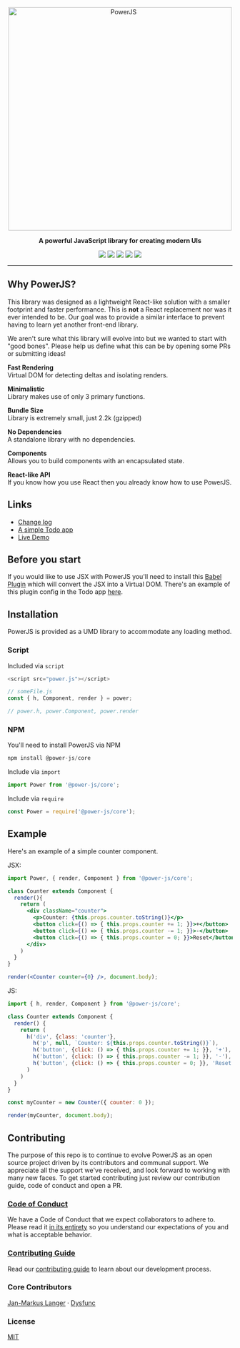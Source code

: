 <p align="center" ><a href="https://github.com/power-js/power-js"><img alt="PowerJS" src="https://user-images.githubusercontent.com/1918732/47975313-295a4a00-e062-11e8-8ae7-2e6124405f9c.png" width="500" height="auto"/></a></p>

<p align="center"><strong>A powerful JavaScript library for creating modern UIs</strong></p>

<p align="center">  
  <img src="https://img.shields.io/github/license/power-js/power-js.svg">
  <img src="https://travis-ci.com/power-js/power-js.svg?branch=master">
  <img src="https://codecov.io/gh/power-js/power-js/branch/master/graph/badge.svg">
  <img src="https://img.shields.io/github/size/power-js/power-js/dist/power.js.svg">
  <img src="https://img.shields.io/badge/PRs-welcome-brightgreen.svg">
</p>

---

## Why PowerJS?
This library was designed as a lightweight React-like solution with a smaller footprint and faster performance. This is **not** a React replacement nor was it ever intended to be. Our goal was to provide a similar interface to prevent having to learn yet another front-end library.

We aren't sure what this library will evolve into but we wanted to start with "good bones". Please help us define what this can be by opening some PRs or submitting ideas!


**Fast Rendering**
<br>Virtual DOM for detecting deltas and isolating renders.

**Minimalistic**
<br>Library makes use of only 3 primary functions.

**Bundle Size**
<br>Library is extremely small, just 2.2k (gzipped)

**No Dependencies**
<br>A standalone library with no dependencies.

**Components**
<br>Allows you to build components with an encapsulated state.

**React-like API**
<br>If you know how you use React then you already know how to use PowerJS.

## Links

- <a href="https://github.com/power-js/power-js/blob/master/CHANGELOG.md">Change log</a>
- <a href="https://github.com/power-js/todo-app">A simple Todo app</a>
- <a href="https://power-js.github.io/todo-app">Live Demo</a>

## Before you start
If you would like to use JSX with PowerJS you'll need to install this [Babel Plugin](https://babeljs.io/docs/en/babel-plugin-transform-react-jsx) which will convert the JSX into a Virtual DOM. There's an example of this plugin config in the Todo app [here](https://github.com/power-js/todo-app/blob/master/.babelrc).

## Installation

PowerJS is provided as a UMD library to accommodate any loading method.

### Script
Included via `script`
```js
<script src="power.js"></script>

// someFile.js
const { h, Component, render } = power;

// power.h, power.Component, power.render
```

### NPM
You'll need to install PowerJS via NPM
```js
npm install @power-js/core
```

Include via `import`
```js
import Power from '@power-js/core';

```

Include via `require`
```js
const Power = require('@power-js/core');

```

## Example
Here's an example of a simple counter component.

JSX:

```jsx
import Power, { render, Component } from '@power-js/core';

class Counter extends Component {
  render(){
    return (
      <div className="counter">
        <p>Counter: {this.props.counter.toString()}</p>
        <button click={() => { this.props.counter += 1; }}>+</button>
        <button click={() => { this.props.counter -= 1; }}>-</button>
        <button click={() => { this.props.counter = 0; }}>Reset</button>
      </div>
    )
  }
}

render(<Counter counter={0} />, document.body);
```

JS:

```js
import { h, render, Component } from '@power-js/core';

class Counter extends Component {
  render() {
    return (
      h('div', {class: 'counter'},
        h('p', null, `Counter: ${this.props.counter.toString()}`),
        h('button', {click: () => { this.props.counter += 1; }}, '+'),
        h('button', {click: () => { this.props.counter -= 1; }}, '-'),
        h('button', {click: () => { this.props.counter = 0; }}, 'Reset')
      )
    )
  }
}

const myCounter = new Counter({ counter: 0 });

render(myCounter, document.body);
```


## Contributing

The purpose of this repo is to continue to evolve PowerJS as an open source project driven by its contributors and communal support. We appreciate all the support we've received, and look forward to working with many new faces. To get started contributing just review our contribution guide, code of conduct and open a PR.

### [Code of Conduct](./CODE_OF_CONDUCT.md)

We have a Code of Conduct that we expect collaborators to adhere to. Please read it [in its entirety](./CODE_OF_CONDUCT.md) so you understand our expectations of you and what is acceptable behavior.

### [Contributing Guide](CONTRIBUTING.md)

Read our [contributing guide](CONTRIBUTING.md) to learn about our development process.

### Core Contributors

[Jan-Markus Langer](https://github.com/janmarkuslanger) · [Dysfunc](https://github.com/dysfunc)

### License

[MIT](./LICENSE)

